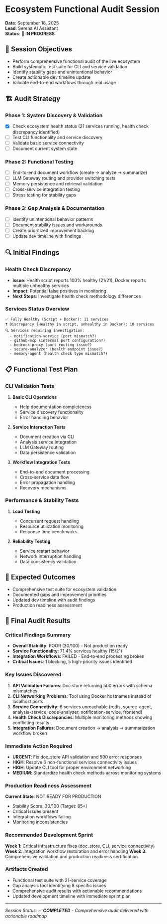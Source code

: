 # Ecosystem Functional Audit Session
**Date**: September 18, 2025  
**Lead**: Serena AI Assistant  
**Status**: 🔄 **IN PROGRESS**

## 🎯 Session Objectives
- Perform comprehensive functional audit of the live ecosystem
- Build systematic test suite for CLI and service validation
- Identify stability gaps and unintentional behavior
- Create actionable dev timeline update
- Validate end-to-end workflows through real usage

## 🏗️ Audit Strategy

### Phase 1: System Discovery & Validation
- [x] Check ecosystem health status (21 services running, health check discrepancy identified)
- [ ] Test CLI functionality and service discovery
- [ ] Validate basic service connectivity
- [ ] Document current system state

### Phase 2: Functional Testing
- [ ] End-to-end document workflow (create → analyze → summarize)
- [ ] LLM Gateway routing and provider switching tests
- [ ] Memory persistence and retrieval validation
- [ ] Cross-service integration testing
- [ ] Stress testing for stability gaps

### Phase 3: Gap Analysis & Documentation
- [ ] Identify unintentional behavior patterns
- [ ] Document stability issues and workarounds
- [ ] Create prioritized improvement backlog
- [ ] Update dev timeline with findings

## 🔍 Initial Findings

### Health Check Discrepancy
- **Issue**: Health script reports 100% healthy (21/21), Docker reports multiple unhealthy services
- **Impact**: Potential false positives in monitoring
- **Next Steps**: Investigate health check methodology differences

### Services Status Overview
```
✅ Fully Healthy (Script + Docker): 11 services
❓ Discrepancy (Healthy in script, unhealthy in Docker): 10 services
🔍 Services requiring investigation:
  - notification-service (port mismatch?)
  - github-mcp (internal port configuration?)
  - bedrock-proxy (port routing issue?)
  - secure-analyzer (health endpoint issue?)
  - memory-agent (health check type mismatch?)
```

## 📋 Functional Test Plan

### CLI Validation Tests
1. **Basic CLI Operations**
   - Help documentation completeness
   - Service discovery functionality
   - Error handling behavior
   
2. **Service Interaction Tests**
   - Document creation via CLI
   - Analysis service integration
   - LLM Gateway routing
   - Data persistence validation

3. **Workflow Integration Tests**
   - End-to-end document processing
   - Cross-service data flow
   - Error propagation handling
   - Recovery mechanisms

### Performance & Stability Tests
1. **Load Testing**
   - Concurrent request handling
   - Resource utilization monitoring
   - Response time benchmarks
   
2. **Reliability Testing**
   - Service restart behavior
   - Network interruption handling
   - Data consistency validation

## 🎯 Expected Outcomes
- Comprehensive test suite for ecosystem validation
- Documented gaps and improvement priorities
- Updated dev timeline with audit findings
- Production readiness assessment

## 🎯 Final Audit Results

### Critical Findings Summary
- **Overall Stability**: POOR (30/100) - Not production ready
- **Service Functionality**: 71.4% services healthy (15/21)
- **Integration Workflows**: FAILED - End-to-end processing broken
- **Critical Issues**: 1 blocking, 5 high-priority issues identified

### Key Issues Discovered
1. **API Validation Failures**: Doc store returning 500 errors with schema mismatches
2. **CLI Networking Problems**: Tool using Docker hostnames instead of localhost ports
3. **Service Connectivity**: 6 services unreachable (redis, source-agent, analysis-service, code-analyzer, notification-service, frontend)
4. **Health Check Discrepancies**: Multiple monitoring methods showing conflicting results
5. **Integration Failures**: Document creation → analysis → summarization workflow broken

### Immediate Action Required
- **URGENT**: Fix doc_store API validation and 500 error responses
- **HIGH**: Resolve 6 non-functional services connectivity issues  
- **HIGH**: Update CLI tool for proper environment networking
- **MEDIUM**: Standardize health check methods across monitoring systems

### Production Readiness Assessment
**Current State**: NOT READY FOR PRODUCTION
- Stability Score: 30/100 (Target: 85+)
- Critical issues present
- Integration workflows failing
- Monitoring inconsistencies

### Recommended Development Sprint
**Week 1**: Critical infrastructure fixes (doc_store, CLI, service connectivity)
**Week 2**: Integration workflow restoration and error handling
**Week 3**: Comprehensive validation and production readiness certification

### Artifacts Created
- Functional test suite with 21-service coverage
- Gap analysis tool identifying 8 specific issues
- Comprehensive audit results with actionable recommendations
- Updated development timeline with immediate sprint plan

---
*Session Status: ✅ **COMPLETED** - Comprehensive audit delivered with actionable roadmap*
